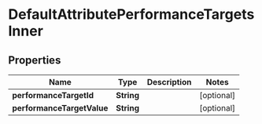 

# DefaultAttributePerformanceTargetsInner


## Properties

| Name | Type | Description | Notes |
|------------ | ------------- | ------------- | -------------|
|**performanceTargetId** | **String** |  |  [optional] |
|**performanceTargetValue** | **String** |  |  [optional] |



